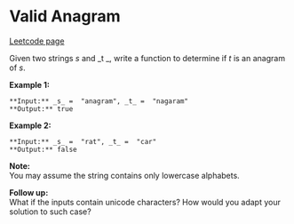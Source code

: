 # Valid Anagram
[Leetcode page](https://leetcode.com/problems/valid-anagram/description)

Given two strings _s_ and _t  _, write a function to determine if _t_ is an
anagram of _s_.

**Example 1:**

    
    
    **Input:** _s_ =  "anagram", _t_ =  "nagaram"
    **Output:** true
    

**Example 2:**

    
    
    **Input:** _s_ =  "rat", _t_ =  "car"
    **Output:** false
    

**Note:**  
You may assume the string contains only lowercase alphabets.

**Follow up:**  
What if the inputs contain unicode characters? How would you adapt your
solution to such case?

